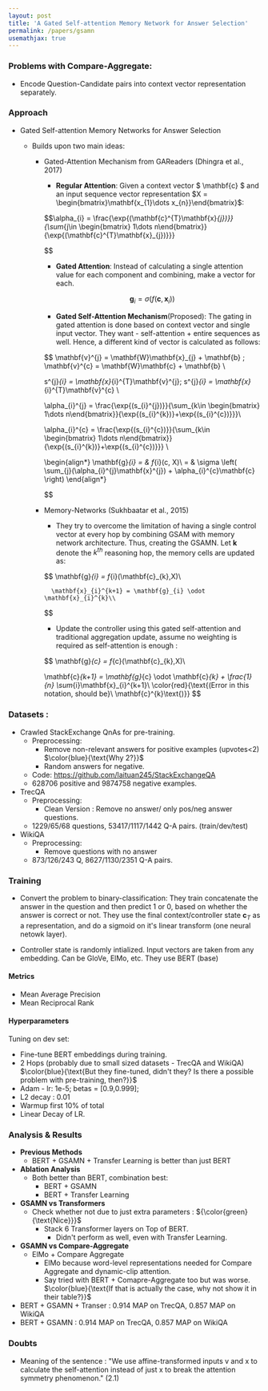 ```yaml
---
layout: post
title: 'A Gated Self-attention Memory Network for Answer Selection'
permalink: /papers/gsamn
usemathjax: true
---
```


### Problems with Compare-Aggregate:
- Encode Question-Candidate pairs into context vector representation separately.
### Approach
-	Gated Self-attention Memory Networks for Answer Selection

	-	Builds upon two main ideas:
		-	Gated-Attention Mechanism from GAReaders (Dhingra et al., 2017)

			-	**Regular Attention**: Given a context vector $ \mathbf{c} $ and an input sequence vector representation $X = \begin{bmatrix}\mathbf{x_{1}\dots x_{n}}\end{bmatrix}$:

			$$\alpha_{i} = \frac{\exp{(\mathbf{c}^{T}\mathbf{x}_{j})}}{\sum_{j\in \begin{bmatrix} 1\dots n\end{bmatrix}}{\exp{(\mathbf{c}^{T}\mathbf{x}_{j})}}}

			$$

			-	**Gated Attention**: Instead of calculating a single attention value for each component and combining, make a vector for each.

			$$
			\mathbf{g}_{i} = \sigma(f(\mathbf{c},\mathbf{x}_{i})) $$

			- **Gated Self-Attention Mechanism**(Proposed): The gating in gated attention is done based on context vector and single input vector. They want - self-attention + entire sequences as well. Hence, a different kind of vector is calculated as follows:

			$$ \mathbf{v}^{j} = \mathbf{W}\mathbf{x}_{j} + \mathbf{b} ; \mathbf{v}^{c} = \mathbf{W}\mathbf{c} + \mathbf{b} \\

			s^{j}_{i} = \mathbf{x}_{i}^{T}\mathbf{v}^{j}; s^{j}_{i} = \mathbf{x}_{i}^{T}\mathbf{v}^{c} \\

			\alpha_{i}^{j} = \frac{\exp{(s_{i}^{j})}}{\sum_{k\in \begin{bmatrix} 1\dots n\end{bmatrix}}{\exp{(s_{i}^{k})}+\exp{(s_{i}^{c})}}}\\

			\alpha_{i}^{c} = \frac{\exp{(s_{i}^{c})}}{\sum_{k\in \begin{bmatrix} 1\dots n\end{bmatrix}}{\exp{(s_{i}^{k})}+\exp{(s_{i}^{c})}}} \\

			\begin{align*}
			\mathbf{g}_{i} = & f_{i}(c, X)\\
			 = & \sigma \left( \sum_{j}(\alpha_{i}^{j}\mathbf{x}^{j}) + \alpha_{i}^{c}\mathbf{c}  \right)
			\end{align*}

			$$

		- Memory-Networks (Sukhbaatar et al., 2015)
			- They try to overcome the limitation of having a single control vector at every hop by combining GSAM with memory network architecture. Thus, creating the GSAMN. Let $\mathbf{k}$ denote the $k^{th}$ reasoning hop, the memory cells are updated as:

			$$
				\mathbf{g}_{i} = f_{i}(\mathbf{c}_{k},X)\\

				\mathbf{x}_{i}^{k+1} = \mathbf{g}_{i} \odot \mathbf{x}_{i}^{k}\\
			$$

			- Update the controller using this gated self-attention and traditional aggregation update, assume no weighting is required as self-attention is enough :

			$$
			\mathbf{g}_{c} = f_{c}(\mathbf{c}_{k},X)\\

			\mathbf{c}_{k+1} = \mathbf{g}_{c} \odot \mathbf{c}_{k} + \frac{1}{n} \sum_{i}\mathbf{x}_{i}^{k+1}\\ \color{red}{\text{(Error in this notation, should be}\ \mathbf{c}^{k}\text{)}}
			$$

### Datasets :
- Crawled StackExchange QnAs for pre-training.
	- Preprocessing:
		- Remove non-relevant answers for positive examples (upvotes<2) $\color{blue}{\text{Why 2?}}$
		- Random answers for negative.
	- Code: https://github.com/laituan245/StackExchangeQA
	- 628706 positive and 9874758 negative examples.
- TrecQA
	- Preprocessing:
		- Clean Version : Remove no answer/ only pos/neg answer questions.
	- 1229/65/68 questions, 53417/1117/1442 Q-A pairs. (train/dev/test)
- WikiQA
	- Preprocessing:
		- Remove questions with no answer
	- 873/126/243 Q, 8627/1130/2351 Q-A pairs.


### Training
- Convert the problem to binary-classification: They train concatenate the answer in the question and then predict 1 or 0, based on whether the answer is correct or not. They use the final context/controller state $\mathbf{c}_{T}$ as a representation, and do a sigmoid on it's linear transform (one neural netowk layer).

- Controller state is randomly intialized. Input vectors are taken from any embedding. Can be GloVe, ElMo, etc. They use BERT (base)



#### Metrics
- Mean Average Precision
- Mean Reciprocal Rank


#### Hyperparameters
Tuning on dev set:
- Fine-tune BERT embeddings during training.
- 2 Hops (probably due to small sized datasets - TrecQA and WikiQA) $\color{blue}{\text{But they fine-tuned, didn't they? Is there a possible problem with pre-training, then?}}$
- Adam - lr: 1e-5; betas = [0.9,0.999];
- L2 decay : 0.01
- Warmup first 10% of total
- Linear Decay of LR.

### Analysis & Results
- **Previous Methods**
	- BERT + GSAMN + Transfer Learning is better than just BERT
- **Ablation Analysis**
	- Both better than BERT, combination best:
		- BERT + GSAMN
		- BERT + Transfer Learning	 
- **GSAMN vs Transformers**
	- Check whether not due to just extra parameters : ${\color{green}{\text{Nice}}}$
		- Stack 6 Transformer layers on Top of BERT.
			- Didn't perform as well, even with Transfer Learning.
- **GSAMN vs Compare-Aggregate**
	- ElMo + Compare Aggregate
		- ElMo because word-level representations needed for Compare Aggregate and dynamic-clip attention.
		- Say tried with BERT + Comapre-Aggregate too but was worse. $\color{blue}{\text{If that is actually the case, why not show it in their table?}}$
- BERT + GSAMN + Transer : 0.914 MAP on TrecQA, 0.857 MAP on WikiQA
- BERT + GSAMN : 0.914 MAP on TrecQA, 0.857 MAP on WikiQA

### Doubts
- Meaning of the sentence : "We use affine-transformed inputs v and x
to calculate the self-attention instead of just x to
break the attention symmetry phenomenon." (2.1)
